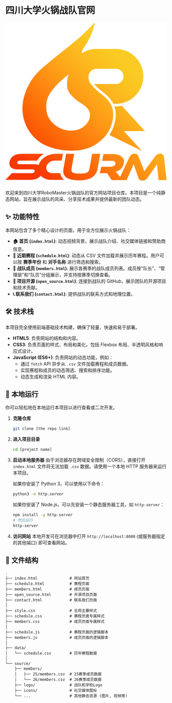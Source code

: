 # 四川大学火锅战队官网

![SCURM Logo](./source/logo/color_logo_with_scurm.png)

欢迎来到四川大学RoboMaster火锅战队的官方网站项目仓库。本项目是一个纯静态网站，旨在展示战队的风采、分享技术成果并提供最新的团队动态。

## ✨ 功能特性

本网站包含了多个精心设计的页面，用于全方位展示火锅战队：

- **🏠 首页 (`index.html`)**: 动态视频背景，展示战队介绍、社交媒体链接和赞助商信息。
- **📅 近期赛程 (`schedule.html`)**: 动态从 CSV 文件加载并展示历年赛程。用户可以按 **赛季年份** 和 **对手名称** 进行筛选和搜索。
- **👥 战队成员 (`members.html`)**: 展示各赛季的战队成员列表。成员按“队长”、“管理层”和“队员”分组展示，并支持按赛季切换查看。
- **📖 项目开源 (`open_source.html`)**: 连接到战队的 GitHub，展示团队的开源项目和技术贡献。
- **📞 联系我们 (`contact.html`)**: 提供战队的联系方式和地理位置。

## 🛠️ 技术栈

本项目完全使用前端基础技术构建，确保了轻量、快速和易于部署。

- **HTML5**: 负责网站的结构和内容。
- **CSS3**: 负责页面的样式、布局和美化，包括 Flexbox 布局、半透明风格和响应式设计。
- **JavaScript (ES6+)**: 负责网站的动态功能，例如：
  - 通过 `fetch` API 异步从 `.csv` 文件加载赛程和成员数据。
  - 实现赛程和成员的动态筛选、搜索和排序功能。
  - 动态生成和渲染 HTML 内容。

## 🚀 本地运行

你可以轻松地在本地运行本项目以进行查看或二次开发。

1.  **克隆仓库**
    ```bash
    git clone [the repo link]
    ```

2.  **进入项目目录**
    ```bash
    cd [project name]
    ```

3.  **启动本地服务器**
    由于浏览器存在跨域安全限制（CORS），直接打开 `index.html` 文件将无法加载 `.csv` 数据。请使用一个本地 HTTP 服务器来运行本项目。

    如果你安装了 Python 3，可以使用以下命令：
    ```bash
    python3 -m http.server
    ```
    如果你安装了 Node.js，可以先安装一个静态服务器工具，如 `http-server`：
    ```bash
    npm install -g http-server
    # 然后运行
    http-server
    ```

4.  **访问网站**
    本地开发可在浏览器中打开 `http://localhost:8000` (或服务器指定的其他端口) 即可查看网站。

## 📁 文件结构

```
.
├── index.html              # 网站首页
├── schedule.html           # 赛程页面
├── members.html            # 成员页面
├── open_source.html        # 开源项目页面
├── contact.html            # 联系我们页面
│
├── style.css               # 全局主要样式
├── schedule.css            # 赛程页面专属样式
├── members.css             # 成员页面专属样式
│
├── schedule.js             # 赛程页面的逻辑脚本
├── members.js              # 成员页面的逻辑脚本
│
├── data/
│   └── schedule.csv        # 历年赛程数据
│
└── source/
    ├── members/
    │   ├── 25/members.csv  # 25赛季成员数据
    │   └── 26/members.csv  # 26赛季成员数据
    ├── logo/               # 战队和学校Logo
    ├── icons/              # 社交媒体图标
    └── ...                 # 其他静态资源 (图片, 视频等)
```
